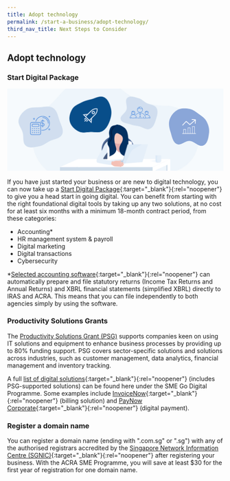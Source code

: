 ```yaml
---
title: Adopt technology
permalink: /start-a-business/adopt-technology/
third_nav_title: Next Steps to Consider
---
```


## Adopt technology

### Start Digital Package

![Adopt technology](/images/start/StartSJ_StartSJ_AdoptTechnology.jpg)

If you have just started your business or are new to digital technology, you can now take up a [Start Digital Package](https://www.imda.gov.sg/programme-listing/smes-go-digital/Start-Digital){:target="_blank"}{:rel="noopener"} to give you a head start in going digital. You can benefit from starting with the right foundational digital tools by taking up any two solutions, at no cost for at least six months with a minimum 18-month contract period, from these categories:

- Accounting\*
- HR management system & payroll
- Digital marketing
- Digital transactions
- Cybersecurity

\*[Selected accounting software](https://www.iras.gov.sg/taxes/corporate-income-tax/form-c-s-form-c-s-(lite)-form-c-filing/using-accounting-software-to-prepare-file-form-c-s-seamlessly){:target="_blank"}{:rel="noopener"} can automatically prepare and file statutory returns (Income Tax Returns and Annual Returns) and XBRL financial statements (simplified XBRL) directly to IRAS and ACRA. This means that you can file independently to both agencies simply by using the software.

### Productivity Solutions Grants

The [Productivity Solutions Grant (PSG)](/productivity-solutions-grant/) supports companies keen on using IT solutions and equipment to enhance business processes by providing up to 80% funding support. PSG covers sector-specific solutions and solutions across industries, such as customer management, data analytics, financial management and inventory tracking.

A full [list of digital solutions](https://www.imda.gov.sg/programme-listing/smes-go-digital){:target="_blank"}{:rel="noopener"} (includes PSG-supported solutions) can be found here under the SME Go Digital Programme. Some examples include [InvoiceNow](https://www.imda.gov.sg/programme-listing/nationwide-e-invoicing-framework){:target="_blank"}{:rel="noopener"} (billing solution) and [PayNow Corporate](https://abs.org.sg/consumer-banking/pay-now){:target="_blank"}{:rel="noopener"} (digital payment).

### Register a domain name

You can register a domain name (ending with ".com.sg" or ".sg") with any of the authorised registrars accredited by the [Singapore Network Information Centre (SGNIC)](https://www.sgnic.sg/){:target="_blank"}{:rel="noopener"} after registering your business. With the ACRA SME Programme, you will save at least $30 for the first year of registration for one domain name.
